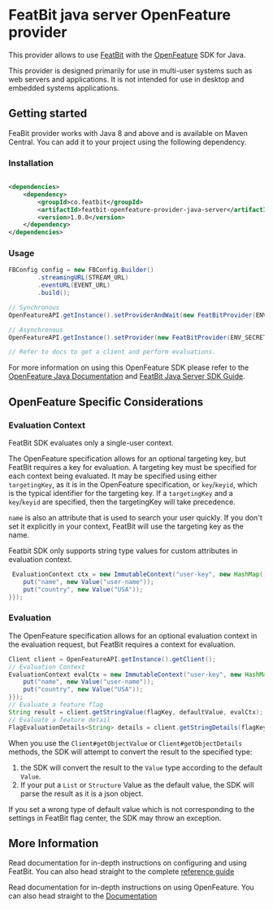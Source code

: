 # FeatBit java server OpenFeature provider

This provider allows to use [FeatBit](https://www.featbit.co/) with the [OpenFeature](https://openfeature.dev/) SDK
for Java.

This provider is designed primarily for use in multi-user systems such as web servers and applications.
It is not intended for use in desktop and embedded systems applications.

## Getting started

FeaBit provider works with Java 8 and above and is available on Maven Central.
You can add it to your project using the following dependency.

### Installation

```xml

<dependencies>
    <dependency>
        <groupId>co.featbit</groupId>
        <artifactId>featbit-openfeature-provider-java-server</artifactId>
        <version>1.0.0</version>
    </dependency>
</dependencies>
```

### Usage

```java
FBConfig config = new FBConfig.Builder()
        .streamingURL(STREAM_URL)
        .eventURL(EVENT_URL)
        .build();

// Synchronous
OpenFeatureAPI.getInstance().setProviderAndWait(new FeatBitProvider(ENV_SECRET, config);

// Asynchronous
OpenFeatureAPI.getInstance().setProvider(new FeatBitProvider(ENV_SECRET, config);

// Refer to docs to get a client and perform evaluations.
```

For more information on using this OpenFeature SDK please refer to
the [OpenFeature Java Documentation](https://openfeature.dev/docs/reference/technologies/server/java)
and [FeatBit Java Server SDK Guide](https://github.com/featbit/featbit-java-sdk).

## OpenFeature Specific Considerations

### Evaluation Context

FeatBit SDK evaluates only a single-user context.

The OpenFeature specification allows for an optional targeting key, but FeatBit requires a key for evaluation.
A targeting key must be specified for each context being evaluated. It may be specified using either `targetingKey`, as
it is in the OpenFeature specification, or `key`/`keyid`, which is the typical identifier for the targeting key.
If a `targetingKey` and a `key`/`keyid` are specified, then the targetingKey will take precedence.

`name` is also an attribute that is used to search your user quickly. If you don't set it explicitly in your context,
FeatBit will use the targeting key as the name.

Featbit SDK only supports string type values for custom attributes in evaluation context.

```java
 EvaluationContext ctx = new ImmutableContext("user-key", new HashMap() {{
    put("name", new Value("user-name"));
    put("country", new Value("USA"));
}});

```

### Evaluation

The OpenFeature specification allows for an optional evaluation context in the evaluation request, but FeatBit requires
a context for evaluation.

```java
Client client = OpenFeatureAPI.getInstance().getClient();
// Evaluation Context
EvaluationContext evalCtx = new ImmutableContext("user-key", new HashMap() {{
    put("name", new Value("user-name"));
    put("country", new Value("USA"));
}});
// Evaluate a feature flag
String result = client.getStringValue(flagKey, defaultValue, evalCtx);
// Evaluate a feature detail
FlagEvaluationDetails<String> details = client.getStringDetails(flagKey, defaultValue, evalCtx);

```

When you use the `Client#getObjectValue` or `Client#getObjectDetails` methods, the SDK will attempt to convert the
result to the specified type:

1. the SDK will convert the result to the `Value` type according to the default `Value`.
2. If your put a `List` or `Structure` Value as the default value, the SDK will parse the result as it is a json object.

If you set a wrong type of default value which is not corresponding to the settings in FeatBit flag center, the SDK may
throw an exception.

## More Information

Read documentation for in-depth instructions on configuring and using FeatBit. You can also head straight to the
complete [reference guide](https://docs.featbit.co/)

Read documentation for in-depth instructions on using OpenFeature. You can also head straight to
the [Documentation](https://openfeature.dev/docs/reference/intro) 